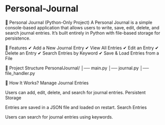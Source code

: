 # Personal-Journal



📅 Personal Journal (Python-Only Project)
A Personal Journal is a simple console-based application that allows users to write, save, edit, delete, and search journal entries. It’s built entirely in Python with file-based storage for persistence.

📌 Features
✔ Add a New Journal Entry
✔ View All Entries
✔ Edit an Entry
✔ Delete an Entry
✔ Search Entries by Keyword
✔ Save & Load Entries from a File

📂 Project Structure
PersonalJournal/
│── main.py
│── journal.py
│── file_handler.py


📌 How It Works?
Manage Journal Entries

Users can add, edit, delete, and search for journal entries.
Persistent Storage

Entries are saved in a JSON file and loaded on restart.
Search Entries

Users can search for journal entries using keywords.
